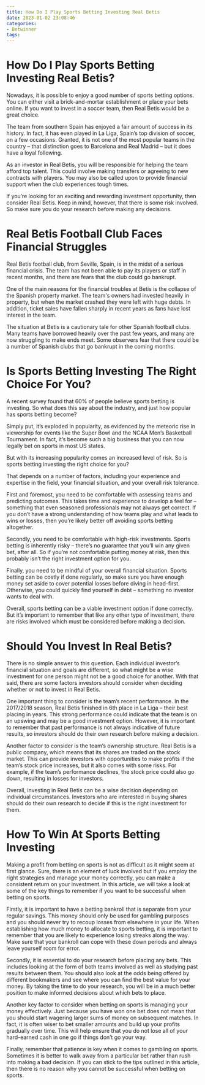 ```yaml
---
title: How Do I Play Sports Betting Investing Real Betis
date: 2023-01-02 23:08:46
categories:
- Betwinner
tags:
---
```



#  How Do I Play Sports Betting Investing Real Betis?

Nowadays, it is possible to enjoy a good number of sports betting options. You can either visit a brick-and-mortar establishment or place your bets online. If you want to invest in a soccer team, then Real Betis would be a great choice.

The team from southern Spain has enjoyed a fair amount of success in its history. In fact, it has even played in La Liga, Spain’s top division of soccer, on a few occasions. Granted, it is not one of the most popular teams in the country – that distinction goes to Barcelona and Real Madrid – but it does have a loyal following.

As an investor in Real Betis, you will be responsible for helping the team afford top talent. This could involve making transfers or agreeing to new contracts with players. You may also be called upon to provide financial support when the club experiences tough times.

If you’re looking for an exciting and rewarding investment opportunity, then consider Real Betis. Keep in mind, however, that there is some risk involved. So make sure you do your research before making any decisions.

#  Real Betis Football Club Faces Financial Struggles


Real Betis football club, from Seville, Spain, is in the midst of a serious financial crisis. The team has not been able to pay its players or staff in recent months, and there are fears that the club could go bankrupt.

One of the main reasons for the financial troubles at Betis is the collapse of the Spanish property market. The team's owners had invested heavily in property, but when the market crashed they were left with huge debts. In addition, ticket sales have fallen sharply in recent years as fans have lost interest in the team.

The situation at Betis is a cautionary tale for other Spanish football clubs. Many teams have borrowed heavily over the past few years, and many are now struggling to make ends meet. Some observers fear that there could be a number of Spanish clubs that go bankrupt in the coming months.

#  Is Sports Betting Investing The Right Choice For You?

A recent survey found that 60% of people believe sports betting is investing. So what does this say about the industry, and just how popular has sports betting become?

Simply put, it’s exploded in popularity, as evidenced by the meteoric rise in viewership for events like the Super Bowl and the NCAA Men’s Basketball Tournament. In fact, it’s become such a big business that you can now legally bet on sports in most US states.

But with its increasing popularity comes an increased level of risk. So is sports betting investing the right choice for you?

That depends on a number of factors, including your experience and expertise in the field, your financial situation, and your overall risk tolerance.

First and foremost, you need to be comfortable with assessing teams and predicting outcomes. This takes time and experience to develop a feel for – something that even seasoned professionals may not always get correct. If you don’t have a strong understanding of how teams play and what leads to wins or losses, then you’re likely better off avoiding sports betting altogether. 

Secondly, you need to be comfortable with high-risk investments. Sports betting is inherently risky – there’s no guarantee that you’ll win any given bet, after all. So if you’re not comfortable putting money at risk, then this probably isn’t the right investment option for you. 

Finally, you need to be mindful of your overall financial situation. Sports betting can be costly if done regularly, so make sure you have enough money set aside to cover potential losses before diving in head-first. Otherwise, you could quickly find yourself in debt – something no investor wants to deal with. 

 Overall, sports betting can be a viable investment option if done correctly. But it’s important to remember that like any other type of investment, there are risks involved which must be considered before making a decision.

#  Should You Invest In Real Betis? 

There is no simple answer to this question. Each individual investor’s financial situation and goals are different, so what might be a wise investment for one person might not be a good choice for another. With that said, there are some factors investors should consider when deciding whether or not to invest in Real Betis.

One important thing to consider is the team’s recent performance. In the 2017/2018 season, Real Betis finished in 6th place in La Liga – their best placing in years. This strong performance could indicate that the team is on an upswing and may be a good investment option. However, it is important to remember that past performance is not always indicative of future results, so investors should do their own research before making a decision.

Another factor to consider is the team’s ownership structure. Real Betis is a public company, which means that its shares are traded on the stock market. This can provide investors with opportunities to make profits if the team’s stock price increases, but it also comes with some risks. For example, if the team’s performance declines, the stock price could also go down, resulting in losses for investors.

Overall, investing in Real Betis can be a wise decision depending on individual circumstances. Investors who are interested in buying shares should do their own research to decide if this is the right investment for them.

#  How To Win At Sports Betting Investing

Making a profit from betting on sports is not as difficult as it might seem at first glance. Sure, there is an element of luck involved but if you employ the right strategies and manage your money correctly, you can make a consistent return on your investment. In this article, we will take a look at some of the key things to remember if you want to be successful when betting on sports.

Firstly, it is important to have a betting bankroll that is separate from your regular savings. This money should only be used for gambling purposes and you should never try to recoup losses from elsewhere in your life. When establishing how much money to allocate to sports betting, it is important to remember that you are likely to experience losing streaks along the way. Make sure that your bankroll can cope with these down periods and always leave yourself room for error.

Secondly, it is essential to do your research before placing any bets. This includes looking at the form of both teams involved as well as studying past results between them. You should also look at the odds being offered by different bookmakers and see where you can find the best value for your money. By taking the time to do your research, you will be in a much better position to make informed decisions about which bets to place.

Another key factor to consider when betting on sports is managing your money effectively. Just because you have won one bet does not mean that you should start wagering larger sums of money on subsequent matches. In fact, it is often wiser to bet smaller amounts and build up your profits gradually over time. This will help ensure that you do not lose all of your hard-earned cash in one go if things don’t go your way.

 Finally, remember that patience is key when it comes to gambling on sports. Sometimes it is better to walk away from a particular bet rather than rush into making a bad decision. If you can stick to the tips outlined in this article, then there is no reason why you cannot be successful when betting on sports.